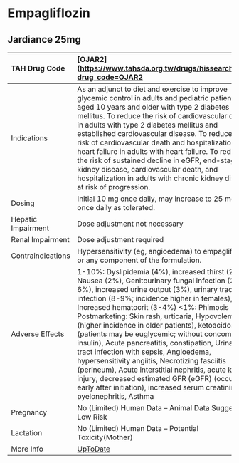 # Empagliflozin

## Jardiance 25mg

| TAH Drug Code      | [OJAR2](https://www.tahsda.org.tw/drugs/hissearch.php?drug_code=OJAR2                                                                                                                                                                                                                                                                                                                                                                                                                                                                                                                                                                                                                                                            |
|:-------------------|:---------------------------------------------------------------------------------------------------------------------------------------------------------------------------------------------------------------------------------------------------------------------------------------------------------------------------------------------------------------------------------------------------------------------------------------------------------------------------------------------------------------------------------------------------------------------------------------------------------------------------------------------------------------------------------------------------------------------------------|
| Indications        | As an adjunct to diet and exercise to improve glycemic control in adults and pediatric patients aged 10 years and older with type 2 diabetes mellitus. To reduce the risk of cardiovascular death in adults with type 2 diabetes mellitus and established cardiovascular disease. To reduce the risk of cardiovascular death and hospitalization for heart failure in adults with heart failure. To reduce the risk of sustained decline in eGFR, end-stage kidney disease, cardiovascular death, and hospitalization in adults with chronic kidney disease at risk of progression.                                                                                                                                              |
| Dosing             | Initial 10 mg once daily, may increase to 25 mg once daily as tolerated.                                                                                                                                                                                                                                                                                                                                                                                                                                                                                                                                                                                                                                                         |
| Hepatic Impairment | Dose adjustment not necessary                                                                                                                                                                                                                                                                                                                                                                                                                                                                                                                                                                                                                                                                                                    |
| Renal Impairment   | Dose adjustment required                                                                                                                                                                                                                                                                                                                                                                                                                                                                                                                                                                                                                                                                                                         |
| Contraindications  | Hypersensitivity (eg, angioedema) to empagliflozin or any component of the formulation.                                                                                                                                                                                                                                                                                                                                                                                                                                                                                                                                                                                                                                          |
| Adverse Effects    | 1-10%: Dyslipidemia (4%), increased thirst (2%), Nausea (2%), Genitourinary fungal infection (2-6%), increased urine output (3%), urinary tract infection (8-9%; incidence higher in females), Increased hematocrit (3-4%) <1%: Phimosis Postmarketing: Skin rash, urticaria, Hypovolemia (higher incidence in older patients), ketoacidosis (patients may be euglycemic; without concomitant insulin), Acute pancreatitis, constipation, Urinary tract infection with sepsis, Angioedema, hypersensitivity angiitis, Necrotizing fasciitis (perineum), Acute interstitial nephritis, acute kidney injury, decreased estimated GFR (eGFR) (occurring early after initiation), increased serum creatinine, pyelonephritis, Asthma |
| Pregnancy          | No (Limited) Human Data – Animal Data Suggest Low Risk                                                                                                                                                                                                                                                                                                                                                                                                                                                                                                                                                                                                                                                                           |
| Lactation          | No (Limited) Human Data – Potential Toxicity(Mother)                                                                                                                                                                                                                                                                                                                                                                                                                                                                                                                                                                                                                                                                             |
| More Info          | [UpToDate](https://www.uptodate.com/contents/empagliflozin-drug-information)                                                                                                                                                                                                                                                                                                                                                                                                                                                                                                                                                                                                                                                     |

